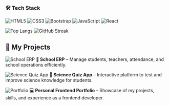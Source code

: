 
### 🛠 Tech Stack
![HTML5](https://img.shields.io/badge/html5-%23E34F26.svg?style=for-the-badge&logo=html5&logoColor=white)
![CSS3](https://img.shields.io/badge/css3-%231572B6.svg?style=for-the-badge&logo=css3&logoColor=white)
![Bootstrap](https://img.shields.io/badge/bootstrap-%23563D7C.svg?style=for-the-badge&logo=bootstrap&logoColor=white)
![JavaScript](https://img.shields.io/badge/javascript-%23323330.svg?style=for-the-badge&logo=javascript&logoColor=%23F7DF1E)
![React](https://img.shields.io/badge/react-%2320232a.svg?style=for-the-badge&logo=react&logoColor=%2361DAFB)


![Top Langs](https://github-readme-stats.vercel.app/api/top-langs/?username=Nishabhatii&layout=compact&theme=radical)
![GitHub Streak](https://github-readme-streak-stats.herokuapp.com/?user=Nishabhatii&theme=radical)
## 🚀 My Projects

![School ERP](https://github-readme-stats.vercel.app/api/pin/?username=Nishabhatii&repo=school-erpI&theme=radical&title_color=fff&text_color=fff&bg_color=0d1117)
**🏫 School ERP** – Manage students, teachers, attendance, and school operations efficiently.

![Science Quiz App](https://github-readme-stats.vercel.app/api/pin/?username=Nishabhatii&repo=Science-Quiz&theme=radical&title_color=fff&text_color=fff&bg_color=0d1117)
**🧪 Science Quiz App** – Interactive platform to test and improve science knowledge for students.

![Portfolio](https://github-readme-stats.vercel.app/api/pin/?username=Nishabhatii&repo=portfolio&theme=radical&title_color=fff&text_color=fff&bg_color=0d1117)
**💻 Personal Frontend Portfolio** – Showcase of my projects, skills, and experience as a frontend developer.


<!--
**Nishabhatii/Nishabhatii** is a ✨ _special_ ✨ repository because its `README.md` (this file) appears on your GitHub profile.

Here are some ideas to get you started:

- 🔭 I’m currently working on ...
- 🌱 I’m currently learning ...
- 👯 I’m looking to collaborate on ...
- 🤔 I’m looking for help with ...
- 💬 Ask me about ...
- 📫 How to reach me: ...
- 😄 Pronouns: ...
- ⚡ Fun fact: ...
-->

